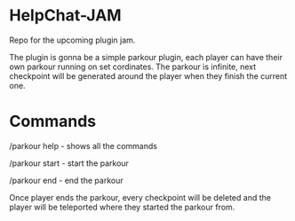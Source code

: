 # HelpChat-JAM
Repo for the upcoming plugin jam.

The plugin is gonna be a simple parkour plugin, each player can have their own parkour running on set cordinates.
The parkour is infinite, next checkpoint will be generated around the player when they finish the current one.

# Commands
/parkour help - shows all the commands

/parkour start - start the parkour

/parkour end - end the parkour

Once player ends the parkour, every checkpoint will be deleted and the player will be teleported where they started the parkour from.
